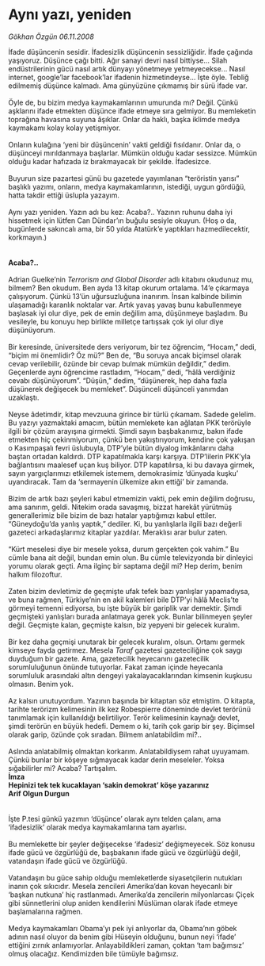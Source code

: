 # Aynı yazı, yeniden

*Gökhan Özgün 06.11.2008*

<div class="taraf_structure_2col_1zq">
<div class="margen_n">



 <p>İfade düşüncenin sesidir. İfadesizlik düşüncenin sessizliğidir. İfade çağında yaşıyoruz. Düşünce çağı bitti. Ağır sanayi devri nasıl bittiyse... Silah endüstrilerinin gücü nasıl artık dünyayı yönetmeye yetmeyecekse... Nasıl internet, google’lar facebook’lar ifadenin hizmetindeyse... İşte öyle. Tebliğ edilmemiş düşünce kalmadı. Ama günyüzüne çıkmamış bir sürü ifade var. <br/><br/>Öyle de, bu bizim medya kaymakamlarının umurunda mı? Değil. Çünkü aşklarını ifade etmekten düşünce ifade etmeye sıra gelmiyor. Bu memleketin toprağına havasına suyuna âşıklar. Onlar da haklı, başka iklimde medya kaymakamı kolay kolay yetişmiyor. <br/><br/>Onların kulağına ‘yeni bir düşüncenin’ vakti geldiği fısıldanır. Onlar da, o düşünceyi mırıldanmaya başlarlar. Mümkün olduğu kadar sessizce. Mümkün olduğu kadar hafızada iz bırakmayacak bir şekilde. İfadesizce. <br/><br/>Buyurun size pazartesi günü bu gazetede yayımlanan “teröristin yarısı” başlıklı yazımı, onların, medya kaymakamlarının, istediği, uygun gördüğü, hatta takdir ettiği üslupla yazayım. <br/><br/>Aynı yazı yeniden. Yazın adı bu kez: Acaba?.. Yazının ruhunu daha iyi hissetmek için lütfen Can Dündar’ın buğulu sesiyle okuyun. (Hoş o da, bugünlerde sakıncalı ama, bir 50 yılda Atatürk’e yaptıkları hazmedilecektir, korkmayın.)<b> <br/><br/><br/>Acaba?..</b> <br/><br/>Adrian Guelke’nin <i>Terrorism and Global Disorder</i> adlı kitabını okudunuz mu, bilmem? Ben okudum. Ben ayda 13 kitap okurum ortalama. 14’e çıkarmaya çalışıyorum. Çünkü 13’ün uğursuzluğuna inanırım. İnsan kalbinde bilimin ulaşamadığı karanlık noktalar var. Artık yavaş yavaş bunu kabullenmeye başlasak iyi olur diye, pek de emin değilim ama, düşünmeye başladım. Bu vesileyle, bu konuyu hep birlikte milletçe tartışsak çok iyi olur diye düşünüyorum. <br/><br/>Bir keresinde, üniversitede ders veriyorum, bir tez öğrencim, “Hocam,” dedi, “biçim mi önemlidir? Öz mü?” Ben de, “Bu soruya ancak biçimsel olarak cevap verilebilir, özünde bir cevap bulmak mümkün değildir,” dedim. Geçenlerde aynı öğrencime rastladım, “Hocam,” dedi, “hâlâ verdiğiniz cevabı düşünüyorum”. “Düşün,” dedim, “düşünerek, hep daha fazla düşünerek değişecek bu memleket”. Düşünceli düşünceli yanımdan uzaklaştı. <br/><br/>Neyse âdetimdir, kitap mevzuuna girince bir türlü çıkamam. Sadede gelelim. Bu yazıyı yazmaktaki amacım, bütün memlekete kan ağlatan PKK terörüyle ilgili bir çözüm arayışına girmekti. Şimdi sayın başbakanımız, bakın ifade etmekten hiç çekinmiyorum, çünkü ben yakıştırıyorum, kendine çok yakışan o Kasımpaşalı fevri üslubuyla, DTP’yle bütün diyalog imkânlarını daha baştan ortadan kaldırdı. DTP kapatılmakla karşı karşıya. DTP’lilerin PKK’yla bağlantısını maalesef uçan kuş biliyor. DTP kapatılırsa, ki bu davaya girmek, sayın yargıçlarımızı etkilemek istemem, demokrasimiz ‘dünyada kuşku’ uyandıracak. Tam da ‘sermayenin ülkemize akın ettiği’ bir zamanda. <br/><br/>Bizim de artık bazı şeyleri kabul etmemizin vakti, pek emin değilim doğrusu, ama sanırım, geldi. Nitekim orada savaşmış, bizzat harekât yürütmüş generallerimiz bile bizim de bazı hatalar yaptığımızı kabul ettiler. “Güneydoğu’da yanlış yaptık,” dediler. Ki, bu yanlışlarla ilgili bazı değerli gazeteci arkadaşlarımız kitaplar yazdılar. Meraklısı arar bulur zaten. <br/><br/>“Kürt meselesi diye bir mesele yoksa, durum gerçekten çok vahim.” Bu cümle bana ait değil, bundan emin olun. Bu cümle televizyonda bir dinleyici yorumu olarak geçti. Ama ilginç bir saptama değil mi? Hep derim, benim halkım filozoftur. <br/><br/>Zaten bizim devletimiz de geçmişte ufak tefek bazı yanlışlar yapamadıysa, ve buna rağmen, Türkiye’nin en akil kalemleri bile DTP’yi hâlâ Meclis’te görmeyi temenni ediyorsa, bu işte büyük bir gariplik var demektir. Şimdi geçmişteki yanlışları burada anlatmaya gerek yok. Bunlar bilinmeyen şeyler değil. Geçmişte kalan, geçmişte kalsın, biz yepyeni bir gelecek kuralım. <br/><br/>Bir kez daha geçmişi unutarak bir gelecek kuralım, olsun. Ortamı germek kimseye fayda getirmez. Mesela <i>Taraf</i> gazetesi gazeteciliğine çok saygı duyduğum bir gazete. Ama, gazetecilik heyecanını gazetecilik sorumluluğunun önünde tutuyorlar. Fakat zaman içinde heyecanla sorumluluk arasındaki altın dengeyi yakalayacaklarından kimsenin kuşkusu olmasın. Benim yok. <br/><br/>Az kalsın unutuyordum. Yazının başında bir kitaptan söz etmiştim. O kitapta, tarihte terörizm kelimesinin ilk kez Robespierre döneminde devlet terörünü tanımlamak için kullanıldığı belirtiliyor. Terör kelimesinin kaynağı devlet, şimdi terörün en büyük hedefi. Demem o ki, tarih çok garip bir şey. Biçimsel olarak garip, özünde çok sıradan. Bilmem anlatabildim mi?.. <br/><br/>Aslında anlatabilmiş olmaktan korkarım. Anlatabildiysem rahat uyuyamam. Çünkü bunlar bir köşeye sığmayacak kadar derin meseleler. Yoksa sığabilirler mi? Acaba? Tartışalım.<b> <br/>İmza <br/>Hepinizi tek tek kucaklayan ‘sakin demokrat’ köşe yazarınız <br/>Arif Olgun Durgun</b> <br/><br/><br/>İşte P.tesi günkü yazımın ‘düşünce’ olarak aynı telden çalanı, ama ‘ifadesizlik’ olarak medya kaymakamlarına tam ayarlısı. <br/><br/>Bu memlekette bir şeyler değişecekse ‘ifadesiz’ değişmeyecek. Söz konusu ifade gücü ve özgürlüğü de, başbakanın ifade gücü ve özgürlüğü değil, vatandaşın ifade gücü ve özgürlüğü. <br/><br/>Vatandaşın bu güce sahip olduğu memleketlerde siyasetçilerin nutukları inanın çok sıkıcıdır. Mesela zencileri Amerika’dan kovan heyecanlı bir ‘başkan nutkuna’ hiç rastlanmadı. Amerika’da zencilerin milyonlarcası Çiçek gibi sünnetlerini olup aniden kendilerini Müslüman olarak ifade etmeye başlamalarına rağmen. <br/><br/>Medya kaymakamları Obama’yı pek iyi anlıyorlar da, Obama’nın göbek adının nasıl oluyor da benim gibi Hüseyin olduğunu, bunun neyi ‘ifade’ ettiğini zırnık anlamıyorlar. Anlayabildikleri zaman, çoktan ‘tam bağımsız’ olmuş olacağız. Kendimizden bile tümüyle bağımsız.</p>

<br/>


<div id="taraf_not">
</div>

</div>


</div>
